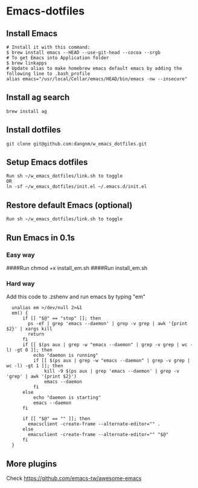# Emacs-dotfiles

## Install Emacs
    # Install it with this command:
    $ brew install emacs --HEAD --use-git-head --cocoa --srgb
    # To get Emacs into Application folder 
    $ brew linkapps
    # Update alias to make homebrew emacs default emacs by adding the following line to .bash_profile
    alias emacs="/usr/local/Cellar/emacs/HEAD/bin/emacs -nw --insecure"

## Install ag search
    brew install ag

## Install dotfiles
    git clone git@github.com:dangnm/w_emacs_dotfiles.git
## Setup Emacs dotfiles
    Run sh ~/w_emacs_dotfiles/link.sh to toggle
    OR
    ln -sf ~/w_emacs_dotfiles/init.el ~/.emacs.d/init.el

## Restore default Emacs (optional)
    Run sh ~/w_emacs_dotfiles/link.sh to toggle

## Run Emacs in 0.1s
### Easy way
####Run chmod +x install_em.sh
####Run install_em.sh
### Hard way
Add this code to .zshenv and run emacs by typing "em"
```
  unalias em >/dev/null 2>&1
  em() {
      if [[ "$@" == "stop" ]]; then
        ps -ef | grep 'emacs --daemon' | grep -v grep | awk '{print $2}' | xargs kill
        return
      fi
      if [[ $(ps aux | grep -w "emacs --daemon" | grep -v grep | wc -l) -gt 0 ]]; then
          echo "daemon is running"
          if [[ $(ps aux | grep -w "emacs --daemon" | grep -v grep | wc -l) -gt 1 ]]; then
              kill -9 $(ps aux | grep 'emacs --daemon' | grep -v 'grep' | awk '{print $2}')
              emacs --daemon
          fi
      else
          echo "daemon is starting"
          emacs --daemon
      fi
  
      if [[ "$@" == "" ]]; then
        emacsclient -create-frame --alternate-editor="" .
      else
        emacsclient -create-frame --alternate-editor="" "$@"
      fi
  }
```

## More plugins
Check https://github.com/emacs-tw/awesome-emacs


